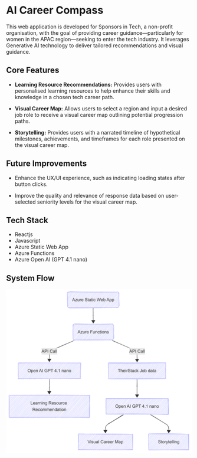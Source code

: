 # AI Career Compass  
This web application is developed for Sponsors in Tech, a non-profit organisation, with the goal of providing career guidance—particularly for women in the APAC region—seeking to enter the tech industry. It leverages Generative AI technology to deliver tailored recommendations and visual guidance.

## Core Features
- **Learning Resource Recommendations:** Provides users with personalised learning resources to help enhance their skills and knowledge in a chosen tech career path.

- **Visual Career Map:** Allows users to select a region and input a desired job role to receive a visual career map outlining potential progression paths.

- **Storytelling:** Provides users with a narrated timeline of hypothetical milestones, achievements, and timeframes for each role presented on the visual career map.

## Future Improvements
- Enhance the UX/UI experience, such as indicating loading states after button clicks.

- Improve the quality and relevance of response data based on user-selected seniority levels for the visual career map.

## Tech Stack
- Reactjs
- Javascript
- Azure Static Web App
- Azure Functions
- Azure Open AI (GPT 4.1 nano)

## System Flow
![Diagram of the system architecture](/assets/images/sys_flow.png)